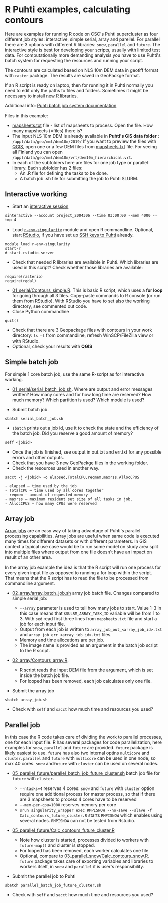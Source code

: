 # R Puhti examples, calculating contours
Here are examples for running R code on CSC's Puhti supercluster as four different job styles: interactive, simple serial, array and parellel. For parallel there are 3 options with different R libraries: `snow`, `parallel` and `future`. The interactive style is best for developing your scripts, usually with limited test data. For computationally more demanding analysis you have to use Puhti's batch system for requesting the resources and running your script. 

The contours are calculated based on NLS 10m DEM data in geotiff format with `raster` package. The results are saved in GeoPackge format. 

If an R script is ready on laptop, then for running it in Puhti normally you need to edit only the paths to files and folders. Sometimes it might be necessary to install [new R libraries](https://docs.csc.fi/apps/r-env-singularity/#r-package-installations).

Additional info: [Puhti batch job system documentation](https://docs.csc.fi/computing/running/creating-job-scripts/)

Files in this example:
* [mapsheets.txt](mapsheets.txt) file - list of mapsheets to process. Open the file. How many mapsheets (=files) there is?
* The input NLS 10m DEM is already available in **Puhti&#39;s GIS data folder** : `/appl/data/geo/mml/dem10m/2019/` If you want to preview the files with [QGIS](https://docs.csc.fi/apps/qgis/), open one or a few DEM files from [mapsheets.txt](mapsheets.txt) file. For seeing all Finland you can open `/appl/data/geo/mml/dem10m/vrt/dem10m_hierarchical.vrt`.
* In each of the subfolders here are files for one job type or parallel library. Each subfolder has 2 files:
    * An .R file for defining the tasks to be done.
    * A batch job .sh file for submitting the job to Puhti SLURM.

## Interactive working 

* Start an [interactive session](https://docs.csc.fi/computing/running/interactive-usage/)
```
sinteractive --account project_2004306 --time 03:00:00 --mem 4000 --tmp 4
```
* Load [`r-env-singularity`](https://docs.csc.fi/apps/r-env-for-gis/) module and open R commandline. Optional, start [RStudio](https://docs.csc.fi/apps/r-env-singularity/#interactive-use-on-a-compute-node), if you have set up [SSH keys to Puhti](https://docs.csc.fi/computing/connecting/#setting-up-ssh-keys) already. 
```
module load r-env-singularity
start-r
# start-rstudio-server
```
* Check that needed R libraries are available in Puhti. Which libraries are used in this script? Check whether those libraries are available: 
```
require(rasterio)
require(rgdal)
```
* [01_serial/Contours_simple.R](01_serial/Contours_simple.R). This is basic R script, which uses a **for loop** for going through all 3 files. Copy-paste commands to R console (or run them from RStudio). With RStudio you have to set also the working directory, see commented out code.
* Close Python commandline
```
quit()
```
* Check that there are 3 Geopackage files with contours in your work directory: `ls –l` from commandline, refresh WinSCP/FileZilla view or with RStudio.
* Optional, check your results with **QGIS**

## Simple batch job
For simple 1 core batch job, use the same R-script as for interactive working.

* [01_serial/serial_batch_job.sh](01_serial/serial_batch_job.sh). Where are output and error messages written? How many cores and for how long time are reserved? How much memory? Which partition is used? Which module is used?

* Submit batch job. 
```
sbatch serial_batch_job.sh
``` 
* `sbatch` prints out a job id, use it to check the state and the efficiency of the batch job. Did you reserve a good amount of memory?
```
seff <jobid>
```
* Once the job is finished, see output in out.txt and err.txt for any possible errors and other outputs. 
* Check that you have 3 new GeoPackge files in the working folder.
* Check the resources used in another way. 
```
sacct -j <jobid> -o elapsed,TotalCPU,reqmem,maxrss,AllocCPUS
```

	- elapsed – time used by the job
	- TotalCPU – time used by all cores together
	- reqmem – amount of requested memory
	- maxrss – maximum resident set size of all tasks in job.
	- AllocCPUS – how many CPUs were reserved

## Array job
[Array jobs](https://docs.csc.fi/computing/running/array-jobs/) are an easy way of taking advantage of Puhti's parallel processing capabilities. Array jobs are useful when same code is executed many times for different datasets or with different parameters. In GIS context a typical use case would be to run some model on study area split into multiple files where output from one file doesn't have an impact on result of an other area. 

In the array job example the idea is that the R script will run one process for every given input file as opposed to running a for loop within the script. That means that the R script has to read the file to be processed from commandline  argument. 

* [02_array/array_batch_job.sh](02_array/array_batch_job.sh) array job batch file. Changes compared to simple serial job:
    * `--array` parameter is used to tell how many jobs to start. Value 1-3 in this case means that `$SULRM_ARRAY_TASK_ID` variable will be from 1 to 3. With `sed` read first three lines from `mapsheets.txt` file and start a job for each input file. 
	* Output from each job is written to `array_job_out_<array_job_id>.txt` and `array_job_err_<array_job_id>.txt` files. 
	* Memory and time allocations are per job.
	* The image name is provided as an argument in the batch job script to the R script. 
	
* [02_array/Contours_array.R](02_array/Contours_array.R). 
    * R script reads the input DEM file from the argument, which is set inside the batch job file. 
	* For looped has been removed, each job calculates only one file.
	
* Submit the array job
```
sbatch array_job.sh
```
* Check with `seff` and `sacct` how much time and resources you used?

## Parallel job 
In this case the R code takes care of dividing the work to parallel processes, one for each input file.  R has several packages for code parallelization, here examples for `snow`, `parallel` and `future` are provided. `future` package is likely easiest to use. `future` has also two internal optins `multicore` and `cluster`. `parallel` and `future` with `multicore` can be used in one node, so max 40 cores. `snow` and`future` with `cluster` can be used on several nodes. 

* [05_parallel_future/parallel_batch_job_future_cluster.sh](05_parallel_future/parallel_batch_job_future_cluster.sh) batch job file for `future` with `cluster`.
	* `--ntasks=4` reserves 4 cores: `snow` and `future` with `cluster` option require one additional process for master process, so that if there are 3 mapsheets to process 4 cores have to be reserved
	* `--mem-per-cpu=1000` reserves memory per core
	* `srun singularity_wrapper exec RMPISNOW --no-save --slave -f Calc_contours_future_cluster.R` starts `RMPISNOW` which enables using several nodes. `RMPISNOW` can not be tested from Rstudio.
*  [05_parallel_future/Calc_contours_future_cluster.R](05_parallel_future/Calc_contours_future_cluster.R)
	* Note how cluster is started, processes divided to workers with `future-map()` and cluster is stopped.
	* For looped has been removed, each worker calculates one file.
	* Optional, compare to [03_parallel_snow/Calc_contours_snow.R](03_parallel_snow/Calc_contours_snow.R). `future` package takes care of exporting variables and libraries to workers itself, in `snow` and `parallel` it is user's responsibility.

* Submit the parallel job to Puhti
```
sbatch parallel_batch_job_future_cluster.sh
```
* Check with `seff` and `sacct` how much time and resources you used?
